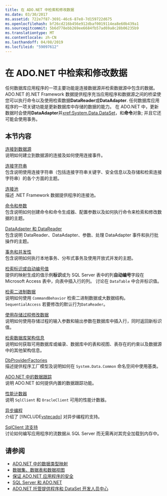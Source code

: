 ```yaml
---
title: 在 ADO.NET 中检索和修改数据
ms.date: 03/30/2017
ms.assetid: 722e7f87-3691-46c6-87e8-7d159722d675
ms.openlocfilehash: bf26cd216b456e912dbaf0019114ea8e60b439a1
ms.sourcegitcommit: 5b6d778ebb269ee6684fb57ad69a8c28b06235b9
ms.translationtype: MT
ms.contentlocale: zh-CN
ms.lasthandoff: 04/08/2019
ms.locfileid: "59097612"
---
```

# <a name="retrieving-and-modifying-data-in-adonet"></a>在 ADO.NET 中检索和修改数据
任何数据库应用程序的一项主要功能是连接数据源并检索数据源中包含的数据。 ADO.NET 的.NET Framework 数据提供程序充当应用程序和数据源之间的桥梁使您可以执行命令以及使用检索数据**DataReader**或**DataAdapter**. 任何数据库应用程序的一项关键功能是更新数据库中存储的数据的能力。 在 ADO.NET 中，更新数据时会使用**DataAdapter**并<xref:System.Data.DataSet>，和**命令**对象; 并且它还可能会使用事务。  
  
## <a name="in-this-section"></a>本节内容  
 [连接到数据源](../../../../docs/framework/data/adonet/connecting-to-a-data-source.md)  
 说明如何建立到数据源的连接及如何使用连接事件。  
  
 [连接字符串](../../../../docs/framework/data/adonet/connection-strings.md)  
 包含说明使用连接字符串（包括连接字符串关键字、安全信息以及存储和检索连接字符串）的各个方面的主题。  
  
 [连接池](../../../../docs/framework/data/adonet/connection-pooling.md)  
 描述 .NET Framework 数据提供程序的连接池。  
  
 [命令和参数](../../../../docs/framework/data/adonet/commands-and-parameters.md)  
 包含说明如何创建命令和命令生成器、配置参数以及如何执行命令来检索和修改数据的主题。  
  
 [DataAdapter 和 DataReader](../../../../docs/framework/data/adonet/dataadapters-and-datareaders.md)  
 包含说明 DataReader、DataAdapter、参数、处理 DataAdapter 事件和执行批操作的主题。  
  
 [事务和并发性](../../../../docs/framework/data/adonet/transactions-and-concurrency.md)  
 包含说明如何执行本地事务、分布式事务及使用开放式并发的主题。  
  
 [检索标识或自动编号值](../../../../docs/framework/data/adonet/retrieving-identity-or-autonumber-values.md)  
 提供的映射生成的值示例**标识**或为 SQL Server 表中的列**自动编号**字段在 Microsoft Access 表中，向表中插入行的列。 讨论在 `DataTable` 中合并标识值。  
  
 [检索二进制数据](../../../../docs/framework/data/adonet/retrieving-binary-data.md)  
 说明如何使用 `CommandBehavior` 检索二进制数据或大数据结构。`SequentialAccess` 若要修改的默认行为`DataReader`。  
  
 [使用存储过程修改数据](../../../../docs/framework/data/adonet/modifying-data-with-stored-procedures.md)  
 说明如何使用存储过程的输入参数和输出参数在数据库中插入行，同时返回新标识值。  
  
 [检索数据库架构信息](../../../../docs/framework/data/adonet/retrieving-database-schema-information.md)  
 说明如何获取可用数据库或编录、数据库中的表和视图、表存在的约束以及数据源中的其他架构信息。  
  
 [DbProviderFactories](../../../../docs/framework/data/adonet/dbproviderfactories.md)  
 描述提供程序工厂模型及说明如何在 `System.Data.Common` 命名空间中使用基类。  
  
 [ADO.NET 中的数据跟踪](../../../../docs/framework/data/adonet/data-tracing.md)  
 说明 ADO.NET 如何提供内置的数据跟踪功能。  
  
 [性能计数器](../../../../docs/framework/data/adonet/performance-counters.md)  
 说明 `SqlClient` 和 `OracleClient` 可用的性能计数器。  
  
 [异步编程](../../../../docs/framework/data/adonet/asynchronous-programming.md)  
 介绍了 [!INCLUDE[vstecado](../../../../includes/vstecado-md.md)] 对异步编程的支持。  
  
 [SqlClient 流支持](../../../../docs/framework/data/adonet/sqlclient-streaming-support.md)  
 讨论如何编写应用程序的流数据从 SQL Server 而无需再对其完全加载到内存中。  
  
## <a name="see-also"></a>请参阅

- [ADO.NET 中的数据类型映射](../../../../docs/framework/data/adonet/data-type-mappings-in-ado-net.md)
- [数据集、数据表和数据视图](../../../../docs/framework/data/adonet/dataset-datatable-dataview/index.md)
- [保证 ADO.NET 应用程序的安全](../../../../docs/framework/data/adonet/securing-ado-net-applications.md)
- [SQL Server 和 ADO.NET](../../../../docs/framework/data/adonet/sql/index.md)
- [ADO.NET 托管提供程序和 DataSet 开发人员中心](https://go.microsoft.com/fwlink/?LinkId=217917)
